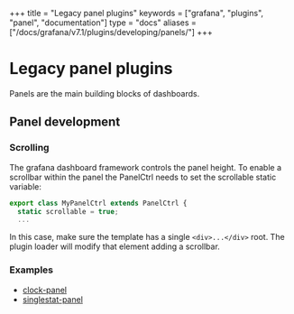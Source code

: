 +++
title = "Legacy panel plugins"
keywords = ["grafana", "plugins", "panel", "documentation"]
type = "docs"
aliases = ["/docs/grafana/v7.1/plugins/developing/panels/"]
+++

# Legacy panel plugins

Panels are the main building blocks of dashboards.

## Panel development

### Scrolling
The grafana dashboard framework controls the panel height.  To enable a scrollbar within the panel the PanelCtrl needs to set the scrollable static variable:

```javascript
export class MyPanelCtrl extends PanelCtrl {
  static scrollable = true;
  ...
```

In this case, make sure the template has a single `<div>...</div>` root.  The plugin loader will modify that element adding a scrollbar.

### Examples

- [clock-panel](https://github.com/grafana/clock-panel)
- [singlestat-panel](https://github.com/grafana/grafana/tree/master/public/app/plugins/panel/singlestat)
